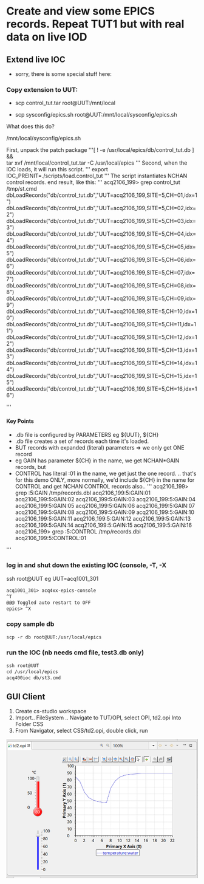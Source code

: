 # Create and view some EPICS records. Repeat TUT1 but with real data on live IOD

## Extend live IOC

 - sorry, there is some special stuff here:

### Copy extension to UUT:

 - scp control_tut.tar root@UUT:/mnt/local

 - scp sysconfig/epics.sh root@UUT:/mnt/local/sysconfig/epics.sh

What does this do?

/mnt/local/sysconfig/epics.sh

First, unpack the patch package
'''[ ! -e /usr/local/epics/db/control_tut.db ] && \
	tar xvf /mnt/local/control_tut.tar -C /usr/local/epics 
'''
Second, when the IOC loads, it will run this script.
'''
export IOC_PREINIT=./scripts/load.control_tut
'''
The script instantiates NCHAN control records.
end result, like this:
'''
acq2106_199> grep control_tut /tmp/st.cmd 
dbLoadRecords("db/control_tut.db","UUT=acq2106_199,SITE=5,CH=01,idx=1")
dbLoadRecords("db/control_tut.db","UUT=acq2106_199,SITE=5,CH=02,idx=2")
dbLoadRecords("db/control_tut.db","UUT=acq2106_199,SITE=5,CH=03,idx=3")
dbLoadRecords("db/control_tut.db","UUT=acq2106_199,SITE=5,CH=04,idx=4")
dbLoadRecords("db/control_tut.db","UUT=acq2106_199,SITE=5,CH=05,idx=5")
dbLoadRecords("db/control_tut.db","UUT=acq2106_199,SITE=5,CH=06,idx=6")
dbLoadRecords("db/control_tut.db","UUT=acq2106_199,SITE=5,CH=07,idx=7")
dbLoadRecords("db/control_tut.db","UUT=acq2106_199,SITE=5,CH=08,idx=8")
dbLoadRecords("db/control_tut.db","UUT=acq2106_199,SITE=5,CH=09,idx=9")
dbLoadRecords("db/control_tut.db","UUT=acq2106_199,SITE=5,CH=10,idx=10")
dbLoadRecords("db/control_tut.db","UUT=acq2106_199,SITE=5,CH=11,idx=11")
dbLoadRecords("db/control_tut.db","UUT=acq2106_199,SITE=5,CH=12,idx=12")
dbLoadRecords("db/control_tut.db","UUT=acq2106_199,SITE=5,CH=13,idx=13")
dbLoadRecords("db/control_tut.db","UUT=acq2106_199,SITE=5,CH=14,idx=14")
dbLoadRecords("db/control_tut.db","UUT=acq2106_199,SITE=5,CH=15,idx=15")
dbLoadRecords("db/control_tut.db","UUT=acq2106_199,SITE=5,CH=16,idx=16")

'''

#### Key Points
 - .db file is configured by PARAMETERS eg ${UUT}, ${CH}
 - .db file creates a set of records each time it's loaded.
 - BUT records with expanded (literal) parameters => we only get ONE record
 - eg GAIN has parameter ${CH} in the name, we get NCHAN*GAIN records, but
 - CONTROL has literal :01 in the name, we get just the one record.
.. that's for this demo ONLY, more normally, we'd include ${CH} in the name for CONTROL and get NCHAN CONTROL records also..
'''
acq2106_199> grep :5:GAIN /tmp/records.dbl
acq2106_199:5:GAIN:01
acq2106_199:5:GAIN:02
acq2106_199:5:GAIN:03
acq2106_199:5:GAIN:04
acq2106_199:5:GAIN:05
acq2106_199:5:GAIN:06
acq2106_199:5:GAIN:07
acq2106_199:5:GAIN:08
acq2106_199:5:GAIN:09
acq2106_199:5:GAIN:10
acq2106_199:5:GAIN:11
acq2106_199:5:GAIN:12
acq2106_199:5:GAIN:13
acq2106_199:5:GAIN:14
acq2106_199:5:GAIN:15
acq2106_199:5:GAIN:16
acq2106_199> grep :5:CONTROL /tmp/records.dbl
acq2106_199:5:CONTROL:01

'''


### log in and shut down the existing IOC (console, <CTRL>-T, <CTRL>-X
ssh root@UUT
eg UUT=acq1001_301
```
acq1001_301> acq4xx-epics-console 
^T
@@@ Toggled auto restart to OFF
epics> ^X
```
### copy sample db
```
scp -r db root@UUT:/usr/local/epics
```
### run the IOC (nb needs cmd file, test3.db only)
```
ssh root@UUT
cd /usr/local/epics
acq400ioc db/st3.cmd
```

## GUI Client

1. Create cs-studio workspace
1. Import.. FileSystem .. Navigate to TUT/OPI, select OPI, td2.opi
Into Folder CSS
1. From Navigator, select CSS/td2.opi, double click, run

![GitHub](td2.opi.png)



